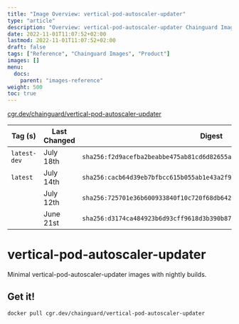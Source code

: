 ```yaml
---
title: "Image Overview: vertical-pod-autoscaler-updater"
type: "article"
description: "Overview: vertical-pod-autoscaler-updater Chainguard Image"
date: 2022-11-01T11:07:52+02:00
lastmod: 2022-11-01T11:07:52+02:00
draft: false
tags: ["Reference", "Chainguard Images", "Product"]
images: []
menu:
  docs:
    parent: "images-reference"
weight: 500
toc: true
---
```


[cgr.dev/chainguard/vertical-pod-autoscaler-updater](https://github.com/chainguard-images/images/tree/main/images/vertical-pod-autoscaler-updater)

| Tag (s)       | Last Changed | Digest                                                                    |
|---------------|--------------|---------------------------------------------------------------------------|
|  `latest-dev` | July 18th    | `sha256:f2d9acefba2beabbe475ab81cd6d82655aa75f234a8afbc5a866c4eafbb3c478` |
|  `latest`     | July 14th    | `sha256:cacb64d39eb7bfbcc615b055ab1e43a2f9ff26d19c60dac56283968e1d05f65d` |
|               | July 12th    | `sha256:725701e36b600933840f10c720f68db642591daf139b28379cad5191c5de2fb8` |
|               | June 21st    | `sha256:d3174ca484923b6d93cff9618d3b390b8797e293ef97e24b1b4c3116dadd1a67` |

# vertical-pod-autoscaler-updater

Minimal vertical-pod-autoscaler-updater images with nightly builds.

## Get it!

```shell
docker pull cgr.dev/chainguard/vertical-pod-autoscaler-updater
```
